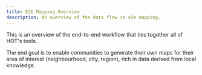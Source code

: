 ```yaml
---
title: E2E Mapping Overview
description: An overview of the data flow in e2e mapping.
---
```


This is an overview of the end-to-end workflow that ties together all
of HOT's tools.

The end goal is to enable communities to generate their own maps for their area
of interest (neighbourhood, city, region), rich in data derived from local knowledge.

<!-- diagrams.net e2e diagram -->
<div
    class="mxgraph"
    style="max-width:100%;border:1px solid transparent;"
    data-mxgraph="{&quot;highlight&quot;:&quot;#0000ff&quot;,&quot;lightbox&quot;:false,&quot;nav&quot;:true,&quot;resize&quot;:true,&quot;toolbar&quot;:&quot;zoom&quot;,&quot;edit&quot;:&quot;_blank&quot;,&quot;url&quot;:&quot;https://raw.githubusercontent.com/hotosm/docs/main/docs/diagrams/e2e-ecosystem.drawio&quot;}"
></div>
<script
    type="text/javascript"
    src="https://viewer.diagrams.net/embed2.js?&fetch=https%3A%2F%2Fraw.githubusercontent.com%2Fhotosm%2Fdocs%2Fmain%2Fdocs%2Fdiagrams%2Fe2e-ecosystem.drawio"
></script>
